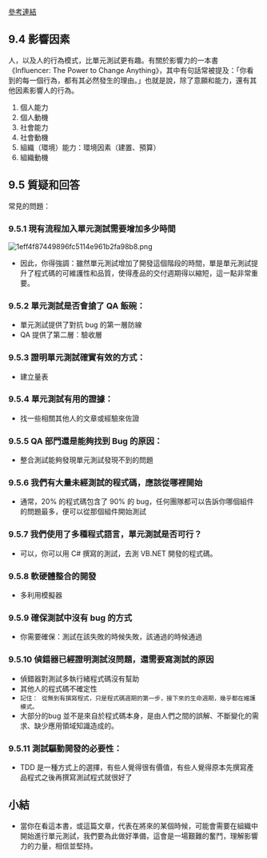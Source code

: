 [參考連結](https://zh-tw.coderbridge.com/series/89e2405766bc423b965adcdd4af244a0/posts/7e4feed74b8a40b88b67c2376dd43dff)



## 9.4 影響因素
人，以及人的行為模式，比單元測試更有趣。有關於影響力的一本書《Influencer: The Power to Change Anything》，其中有句話常被提及：「你看到的每一個行為，都有其必然發生的理由。」也就是說，除了意願和能力，還有其他因素影響人的行為。

1. 個人能力
2. 個人動機
3. 社會能力
4. 社會動機
5. 組織（環境）能力：環境因素（建置、預算）
6. 組織動機


## 9.5 質疑和回答
常見的問題：

### 9.5.1 現有流程加入單元測試需要增加多少時間
![1eff4f87449896fc5114e961b2fa98b8.png](https://file.elecfans.com/web1/M00/B0/C3/pIYBAF3sZvmABdBEAAC8qMQ8iwU282.jpg)
- 因此，你得強調：雖然單元測試增加了開發這個階段的時間，單是單元測試提升了程式碼的可維護性和品質，使得產品的交付週期得以縮短，這一點非常重要。
### 9.5.2 單元測試是否會搶了 QA 飯碗：
- 單元測試提供了對抗 bug 的第一層防線
- QA 提供了第二層：驗收層
### 9.5.3 證明單元測試確實有效的方式：
- 建立量表
### 9.5.4 單元測試有用的證據：
- 找一些相關其他人的文章或經驗來佐證
### 9.5.5 QA 部門還是能夠找到 Bug 的原因：
- 整合測試能夠發現單元測試發現不到的問題
### 9.5.6 我們有大量未經測試的程式碼，應該從哪裡開始
- 通常，20% 的程式碼包含了 90% 的 bug，任何團隊都可以告訴你哪個組件的問題最多，便可以從那個組件開始測試
### 9.5.7 我們使用了多種程式語言，單元測試是否可行？
- 可以，你可以用 C# 撰寫的測試，去測 VB.NET 開發的程式碼。
### 9.5.8 軟硬體整合的開發
- 多利用模擬器
### 9.5.9 確保測試中沒有 bug 的方式
- 你需要確保：測試在該失敗的時候失敗，該通過的時候通過
### 9.5.10 偵錯器已經證明測試沒問題，還需要寫測試的原因
- 偵錯器對測試多執行緒程式碼沒有幫助
- 其他人的程式碼不確定性
- ```記住： 從無到有撰寫程式，只是程式碼週期的第一步，接下來的生命週期，幾乎都在維護模式。```
- 大部分的bug 並不是來自於程式碼本身，是由人們之間的誤解、不斷變化的需求、缺少應用領域知識造成的。
### 9.5.11 測試驅動開發的必要性：
- TDD 是一種方式上的選擇，有些人覺得很有價值，有些人覺得原本先撰寫產品程式之後再撰寫測試程式就很好了
## 小結
- 當你在看這本書，或這篇文章，代表在將來的某個時候，可能會需要在組織中開始進行單元測試，我們要為此做好準備，這會是一場艱難的奮鬥，理解影響力的力量，相信並堅持。

